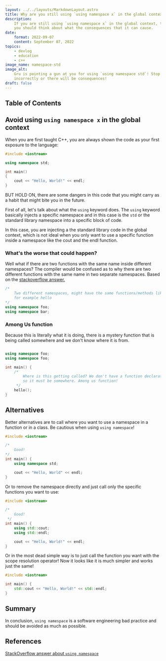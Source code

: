 ```yaml
---
layout: ../../layouts/MarkdownLayout.astro
title: Why are you still using `using namespace x` in the global context?
description:
    If you are still using `using namespace x` in the global context, then maybe
    you should think about what the consequences that it can cause.
date:
    format: 2022-09-07
    content: September 07, 2022
topics:
    - devlog
    - education
    - c++
image_name: namespace-std
image_alt:
    Gru is pointing a gun at you for using `using namespace std`! Stop using it
    incorrectly or there will be consequences!
draft: false
---
```


## Table of Contents

## Avoid using `using namespace x` in the global context

When you are first taught C++, you are always shown the code as your first
exposure to the language:

```cpp
#include <iostream>

using namespace std;

int main()
{
    cout << "Hello, World!" << endl;
}
```

BUT HOLD ON, there are some dangers in this code that you might carry as a habit
that might bite you in the future.

First of all, let's talk about what the `using` keyword does. The `using`
keyword basically injects a specific namespace and in this case is the `std` or
the standard library namespace into a specific block of code.

In this case, you are injecting a the standard library code in the global
context, which is not ideal when you only want to use a specific function inside
a namespace like the cout and the endl function.

### What's the worse that could happen?

Well what if there are two functions with the same name inside different
namespaces? The compiler would be confused as to why there are two different
functions with the same name in two separate namespaces. Based on the
[stackoverflow answer.][using-namespace-stackoverflow]

```cpp
/*
    Two different namespaces, might have the same functions/methods like
    for example hello
*/
using namespace foo;
using namespace bar;
```

### Among Us function

Because this is literally what it is doing, there is a mystery function that is
being called somewhere and we don't know where it is from.

```cpp

using namespace foo;
using namespace foo;

int main() {
    /*
        Where is this getting called? We don't have a function declaration in this example,
        so it must be somewhere. Among us function!
     */
    hello();
}

```

## Alternatives

Better alternatives are to call where you want to use a namespace in a function
or in a class. Be cautious when using `using namespace`!

```cpp
#include <iostream>

/*
    Good!
*/
int main() {
    using namespace std;

    cout << "Hello, World" << endl;
}
```

Or to remove the namespace directly and just call only the specific functions
you want to use:

```cpp
#include <iostream>

/*
    Good!
 */
int main() {
    using std::cout;
    using std::endl;

    cout << "Hello, World!" << endl;
}
```

Or in the most dead simple way is to just call the function you want with the
scope resolution operator! Now it looks like it is much simpler and works just
the same!

```cpp
#include <iostream>

int main() {
    std::cout << "Hello, World!" << std::endl;
}
```

## Summary

In conclusion, `using namespace` is a software engineering bad practice and
should be avoided as much as possible.

## References

[StackOverflow answer about `using namespace`][using-namespace-stackoverflow]

[using-namespace-stackoverflow]: https://stackoverflow.com/a/1452738/13473841
